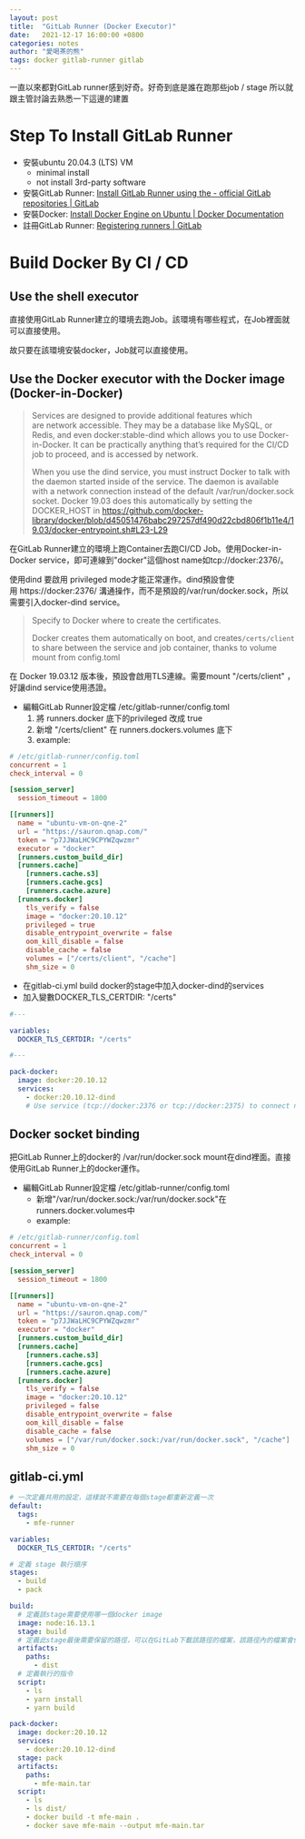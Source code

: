 ```yaml
---
layout: post
title:  "GitLab Runner (Docker Executor)"
date:   2021-12-17 16:00:00 +0800
categories: notes
author: "愛喝茶的熊"
tags: docker gitlab-runner gitlab
---
```

一直以來都對GitLab runner感到好奇。好奇到底是誰在跑那些job / stage
所以就跟主管討論去熟悉一下這邊的建置

# Step To Install GitLab Runner
- 安裝ubuntu 20.04.3 (LTS) VM
  - minimal install
  - not install 3rd-party software
- 安裝GitLab Runner: [Install GitLab Runner using the \- official GitLab repositories \| GitLab](https://docs.gitlab.com/runner/install/linux-repository.html)
- 安裝Docker: [Install Docker Engine on Ubuntu \| Docker Documentation](https://docs.docker.com/engine/install/ubuntu/)
- 註冊GitLab Runner: [Registering runners \| GitLab](https://docs.gitlab.com/runner/register/index.html#linux)

# Build Docker By CI / CD
## Use the shell executor
直接使用GitLab Runner建立的環境去跑Job。該環境有哪些程式，在Job裡面就可以直接使用。

故只要在該環境安裝docker，Job就可以直接使用。
## Use the Docker executor with the Docker image (Docker-in-Docker)
> Services are designed to provide additional features which are network accessible. They may be a database like MySQL, or Redis, and even docker:stable-dind which allows you to use Docker-in-Docker.
It can be practically anything that’s required for the CI/CD job to proceed, and is accessed by network.
>
> When you use the dind service, you must instruct Docker to talk with the daemon started inside of the service.
The daemon is available with a network connection instead of the default /var/run/docker.sock socket.
Docker 19.03 does this automatically by setting the DOCKER_HOST in https://github.com/docker-library/docker/blob/d45051476babc297257df490d22cbd806f1b11e4/19.03/docker-entrypoint.sh#L23-L29

在GitLab Runner建立的環境上跑Container去跑CI/CD Job。使用Docker-in-Docker service，即可連線到"docker"這個host name如tcp://docker:2376/。

使用dind 要啟用 privileged mode才能正常運作。dind預設會使用 https://docker:2376/ 溝通操作，而不是預設的/var/run/docker.sock，所以需要引入docker-dind service。

> Specify to Docker where to create the certificates.
>
> Docker creates them automatically on boot, and creates`/certs/client` to share between the service and job container, thanks to volume mount from config.toml

在 Docker 19.03.12 版本後，預設會啟用TLS連線。需要mount "/certs/client" ，好讓dind service使用憑證。

- 編輯GitLab Runner設定檔 /etc/gitlab-runner/config.toml
  1. 將 runners.docker 底下的privileged 改成 true
  2. 新增 "/certs/client" 在 runners.dockers.volumes 底下
  3. example:

```toml
# /etc/gitlab-runner/config.toml
concurrent = 1
check_interval = 0

[session_server]
  session_timeout = 1800

[[runners]]
  name = "ubuntu-vm-on-qne-2"
  url = "https://sauron.qnap.com/"
  token = "p7JJWaLHC9CPYWZqwzmr"
  executor = "docker"
  [runners.custom_build_dir]
  [runners.cache]
    [runners.cache.s3]
    [runners.cache.gcs]
    [runners.cache.azure]
  [runners.docker]
    tls_verify = false
    image = "docker:20.10.12"
    privileged = true
    disable_entrypoint_overwrite = false
    oom_kill_disable = false
    disable_cache = false
    volumes = ["/certs/client", "/cache"]
    shm_size = 0
```

- 在gitlab-ci.yml build docker的stage中加入docker-dind的services
- 加入變數DOCKER_TLS_CERTDIR: "/certs"

```yaml
#---

variables:
  DOCKER_TLS_CERTDIR: "/certs"

#---

pack-docker:
  image: docker:20.10.12
  services:
    - docker:20.10.12-dind
    # Use service (tcp://docker:2376 or tcp://docker:2375) to connect network
```

## Docker socket binding
把GitLab Runner上的docker的 /var/run/docker.sock mount在dind裡面。直接使用GitLab Runner上的docker運作。
- 編輯GitLab Runner設定檔 /etc/gitlab-runner/config.toml
    - 新增"/var/run/docker.sock:/var/run/docker.sock"在 runners.docker.volumes中
    - example:

```toml
# /etc/gitlab-runner/config.toml
concurrent = 1
check_interval = 0

[session_server]
  session_timeout = 1800

[[runners]]
  name = "ubuntu-vm-on-qne-2"
  url = "https://sauron.qnap.com/"
  token = "p7JJWaLHC9CPYWZqwzmr"
  executor = "docker"
  [runners.custom_build_dir]
  [runners.cache]
    [runners.cache.s3]
    [runners.cache.gcs]
    [runners.cache.azure]
  [runners.docker]
    tls_verify = false
    image = "docker:20.10.12"
    privileged = false
    disable_entrypoint_overwrite = false
    oom_kill_disable = false
    disable_cache = false
    volumes = ["/var/run/docker.sock:/var/run/docker.sock", "/cache"]
    shm_size = 0
```

## gitlab-ci.yml
```yaml
# 一次定義共用的設定，這樣就不需要在每個stage都重新定義一次
default:
  tags:
    - mfe-runner

variables:
  DOCKER_TLS_CERTDIR: "/certs"

# 定義 stage 執行順序
stages:
  - build
  - pack

build:
  # 定義該stage需要使用哪一個docker image
  image: node:16.13.1
  stage: build
  # 定義此stage最後需要保留的路徑，可以在GitLab下載該路徑的檔案，該路徑內的檔案會保留到下一個stage
  artifacts:
    paths:
      - dist
  # 定義執行的指令
  script:
    - ls
    - yarn install
    - yarn build

pack-docker:
  image: docker:20.10.12
  services:
    - docker:20.10.12-dind
  stage: pack
  artifacts:
    paths:
      - mfe-main.tar
  script:
    - ls
    - ls dist/
    - docker build -t mfe-main .
    - docker save mfe-main --output mfe-main.tar
```